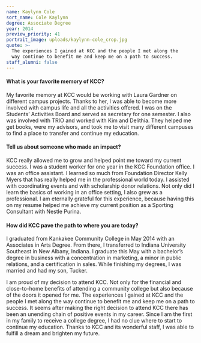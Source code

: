 ```yaml
---
name: Kaylynn Cole
sort_name: Cole Kaylynn
degree: Associate Degree
year: 2014
preview_priority: 41
portrait_image: uploads/kaylynn-cole_crop.jpg
quote: >-
  The experiences I gained at KCC and the people I met along the
  way continue to benefit me and keep me on a path to success.
staff_alumni: false
---
```


<h4 class="blue-heading-small">What is your favorite memory of KCC?</h4>
My favorite memory at KCC would be working with Laura Gardner on different campus projects. Thanks to her, I was able to become more involved with campus life and all the activities offered. I was on the Students’ Activities Board and served as secretary for one semester. I also was involved with TRIO and worked with Kim and Delithia. They helped me get books, were my advisors, and took me to visit many different campuses to find a place to transfer and continue my education.

<h4 class="blue-heading-small">Tell us about someone who made an impact?</h4>
KCC really allowed me to grow and helped point me toward my current success. I was a student worker for one year in the KCC Foundation office. I was an office assistant. I learned so much from Foundation Director Kelly Myers that has really helped me in the professional world today. I assisted with coordinating events and with scholarship donor relations. Not only did I learn the basics of working in an office setting, I also grew as a professional. I am eternally grateful for this experience, because having this on my resume helped me achieve my current position as a Sporting Consultant with Nestle Purina.

<h4 class="blue-heading-small">How did KCC pave the path to where you are today?</h4>
I graduated from Kankakee Community College in May 2014 with an Associates in Arts Degree. From there, I transferred to Indiana University Southeast in New Albany, Indiana. I graduate this May with a bachelor’s degree in business with a concentration in marketing, a minor in public relations, and a certification in sales. While finishing my degrees, I was married and had my son, Tucker.

I am proud of my decision to attend KCC. Not only for the financial and close-to-home benefits of attending a community college but also because of the doors it opened for me. The experiences I gained at KCC and the people I met along the way continue to benefit me and keep me on a path to success. It seems after making the right decision to attend KCC there has been an unending chain of positive events in my career. Since I am the first in my family to receive a college degree, I had no clue where to start to continue my education. Thanks to KCC and its wonderful staff, I was able to fulfill a dream and brighten my future.
